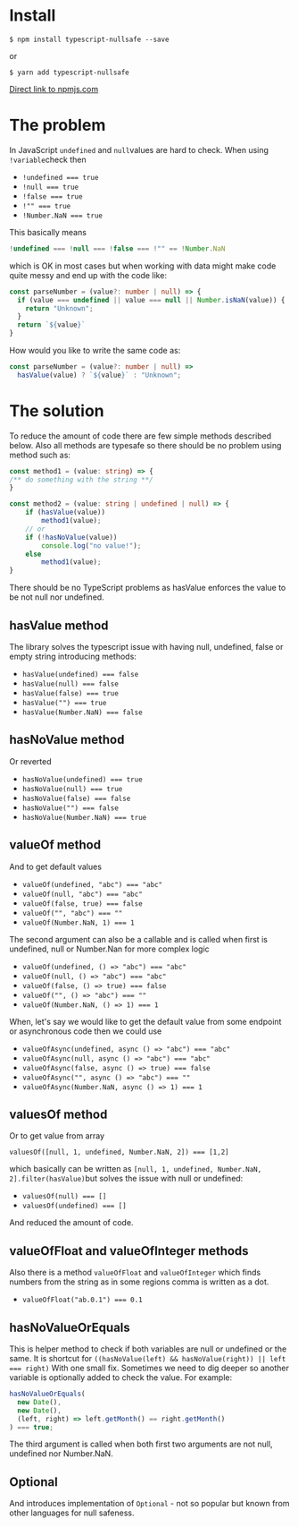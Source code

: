 # Install

```
$ npm install typescript-nullsafe --save
```
or
```
$ yarn add typescript-nullsafe
```

[Direct link to npmjs.com](https://www.npmjs.com/package/typescript-nullsafe)

# The problem

In JavaScript `undefined` and `null`values are hard to check. When using `!variable`check then

- `!undefined === true`
- `!null === true`
- `!false === true`
- `!"" === true`
- `!Number.NaN === true`

This basically means
```javascript
!undefined === !null === !false === !"" == !Number.NaN
```
which is OK in most cases but when working with data might make code quite messy and end up with the code like:
```typescript
const parseNumber = (value?: number | null) => {
  if (value === undefined || value === null || Number.isNaN(value)) {
    return "Unknown";
  }
  return `${value}`
}
```
How would you like to write the same code as:
```typescript
const parseNumber = (value?: number | null) => 
  hasValue(value) ? `${value}` : "Unknown";

````

# The solution

To reduce the amount of code there are few simple methods described below. Also all methods are typesafe so there should be no problem using method such as:

```typescript
const method1 = (value: string) => {
/** do something with the string **/
}

const method2 = (value: string | undefined | null) => {
    if (hasValue(value))
        method1(value);
    // or
    if (!hasNoValue(value))
        console.log("no value!");
    else
        method1(value);
}
```
There should be no TypeScript problems as hasValue enforces the value to be not null nor undefined.

## hasValue method
The library solves the typescript issue with having null, undefined, false or empty string introducing methods:

- `hasValue(undefined) === false`
- `hasValue(null) === false`
- `hasValue(false) === true`
- `hasValue("") === true`
- `hasValue(Number.NaN) === false`

## hasNoValue method
Or reverted
- `hasNoValue(undefined) === true`
- `hasNoValue(null) === true`
- `hasNoValue(false) === false`
- `hasNoValue("") === false`
- `hasNoValue(Number.NaN) === true`

## valueOf method
And to get default values

- `valueOf(undefined, "abc") === "abc"`
- `valueOf(null, "abc") === "abc"`
- `valueOf(false, true) === false`
- `valueOf("", "abc") === ""`
- `valueOf(Number.NaN, 1) === 1`

The second argument can also be a callable and is called when first is undefined, null or Number.Nan for more complex logic
- `valueOf(undefined, () => "abc") === "abc"`
- `valueOf(null, () => "abc") === "abc"`
- `valueOf(false, () => true) === false`
- `valueOf("", () => "abc") === ""`
- `valueOf(Number.NaN, () => 1) === 1`

When, let's say we would like to get the default value from some endpoint or asynchronous code then we could use
- `valueOfAsync(undefined, async () => "abc") === "abc"`
- `valueOfAsync(null, async () => "abc") === "abc"`
- `valueOfAsync(false, async () => true) === false`
- `valueOfAsync("", async () => "abc") === ""`
- `valueOfAsync(Number.NaN, async () => 1) === 1`

## valuesOf method
Or to get value from array

`valuesOf([null, 1, undefined, Number.NaN, 2]) === [1,2]`

which basically can be written as `[null, 1, undefined, Number.NaN, 2].filter(hasValue)`but solves the issue with null or undefined:

- `valuesOf(null) === []` 
- `valuesOf(undefined) === []`

And reduced the amount of code.

## valueOfFloat and valueOfInteger methods

Also there is a method `valueOfFloat` and `valueOfInteger` which finds numbers from the string as in some regions comma is written as a dot.

- `valueOfFloat("ab.0.1") === 0.1`

## hasNoValueOrEquals

This is helper method to check if both variables are null or undefined or the same. It is shortcut for
`((hasNoValue(left) && hasNoValue(right)) || left === right)`
With one small fix. Sometimes we need to dig deeper so another variable is optionally added to check the value. For example:

```typescript
hasNoValueOrEquals(
  new Date(),
  new Date(),
  (left, right) => left.getMonth() == right.getMonth()
) === true;
```
The third argument is called when both first two arguments are not null, undefined nor Number.NaN.

## Optional

And introduces implementation of `Optional` - not so popular but known from other languages for null safeness.
